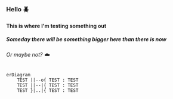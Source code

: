 ### Hello :beetle:
#### This is where I'm testing something out
##### Someday there will be something bigger here than there is now
###### Or maybe not? :cloud:

```mermaid
erDiagram
    TEST ||--o{ TEST : TEST
    TEST ||--|{ TEST : TEST
    TEST }|..|{ TEST : TEST
```
